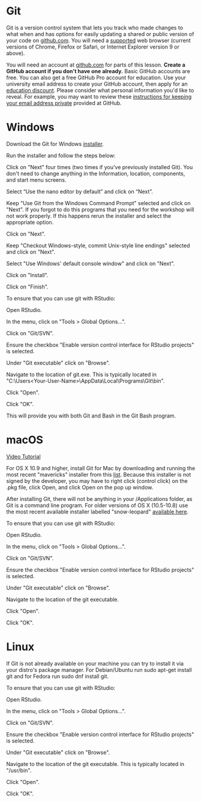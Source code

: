 # Git
Git is a version control system that lets you track who made changes to what when and has options for easily updating a shared or public version of your code on [github.com](github.com). You will need a [supported](https://docs.github.com/en/free-pro-team@latest/github/getting-started-with-github/supported-browsers) web browser (current versions of Chrome, Firefox or Safari, or Internet Explorer version 9 or above).

You will need an account at [github.com](github.com) for parts of this lesson. **Create a GitHub account if you don't have one already.** Basic GitHub accounts are free. You can also get a free GitHub Pro account for education. Use your university email address to create your GitHub account, then apply for an [education discount](https://education.github.com/benefits). Please consider what personal information you'd like to reveal. For example, you may want to review these [instructions for keeping your email address private](https://docs.github.com/en/free-pro-team@latest/github/setting-up-and-managing-your-github-user-account/setting-your-commit-email-address) provided at GitHub.

# Windows
Download the Git for Windows [installer](https://gitforwindows.org/).

Run the installer and follow the steps below:

Click on "Next" four times (two times if you've previously installed Git). You don't need to change anything in the Information, location, components, and start menu screens.

Select “Use the nano editor by default” and click on “Next”.

Keep "Use Git from the Windows Command Prompt" selected and click on "Next". If you forgot to do this programs that you need for the workshop will not work properly. If this happens rerun the installer and select the appropriate option.

Click on "Next".

Keep "Checkout Windows-style, commit Unix-style line endings" selected and click on "Next".

Select "Use Windows' default console window" and click on "Next".

Click on "Install".

Click on "Finish".

To ensure that you can use git with RStudio:

Open RStudio.

In the menu, click on "Tools > Global Options...".

Click on "Git/SVN".

Ensure the checkbox "Enable version control interface for RStudio projects" is selected.

Under "Git executable" click on "Browse".

Navigate to the location of git.exe. This is typically located in "C:\Users\<Your-User-Name>\AppData\Local\Programs\Git\bin".

Click "Open".

Click "OK".

This will provide you with both Git and Bash in the Git Bash program.


# macOS

[Video Tutorial](https://www.youtube.com/watch?v=9LQhwETCdwY)

For OS X 10.9 and higher, install Git for Mac by downloading and running the most recent "mavericks" installer from this [list](https://sourceforge.net/projects/git-osx-installer/files/). Because this installer is not signed by the developer, you may have to right click (control click) on the .pkg file, click Open, and click Open on the pop up window.

After installing Git, there will not be anything in your /Applications folder, as Git is a command line program. For older versions of OS X (10.5-10.8) use the most recent available installer labelled "snow-leopard" [available here](https://sourceforge.net/projects/git-osx-installer/files/).

To ensure that you can use git with RStudio:

Open RStudio.

In the menu, click on "Tools > Global Options...".

Click on "Git/SVN".

Ensure the checkbox "Enable version control interface for RStudio projects" is selected.

Under "Git executable" click on "Browse".

Navigate to the location of the git executable.

Click "Open".

Click "OK".



# Linux

If Git is not already available on your machine you can try to install it via your distro's package manager. For Debian/Ubuntu run sudo apt-get install git and for Fedora run 
sudo dnf install git.

To ensure that you can use git with RStudio:

Open RStudio.

In the menu, click on "Tools > Global Options...".

Click on "Git/SVN".

Ensure the checkbox "Enable version control interface for RStudio projects" is selected.

Under "Git executable" click on "Browse".

Navigate to the location of the git executable. This is typically located in "/usr/bin".

Click "Open".

Click "OK".
